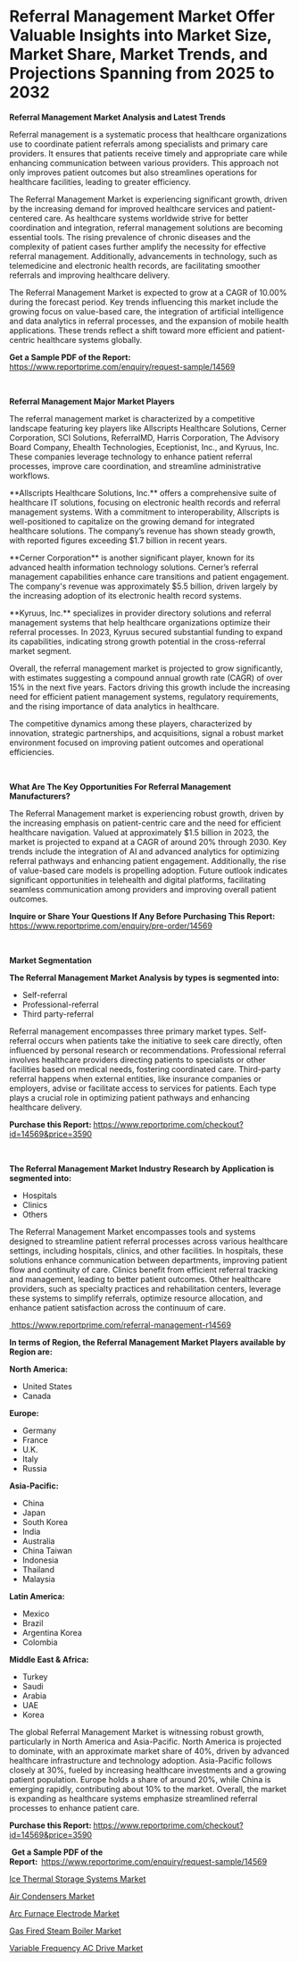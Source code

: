 <p><h1>Referral Management Market Offer Valuable Insights into Market Size, Market Share, Market Trends, and Projections Spanning from 2025 to 2032</h1></p><p><strong>Referral Management Market Analysis and Latest Trends</strong></p>
<p><p>Referral management is a systematic process that healthcare organizations use to coordinate patient referrals among specialists and primary care providers. It ensures that patients receive timely and appropriate care while enhancing communication between various providers. This approach not only improves patient outcomes but also streamlines operations for healthcare facilities, leading to greater efficiency.</p><p>The Referral Management Market is experiencing significant growth, driven by the increasing demand for improved healthcare services and patient-centered care. As healthcare systems worldwide strive for better coordination and integration, referral management solutions are becoming essential tools. The rising prevalence of chronic diseases and the complexity of patient cases further amplify the necessity for effective referral management. Additionally, advancements in technology, such as telemedicine and electronic health records, are facilitating smoother referrals and improving healthcare delivery.</p><p>The Referral Management Market is expected to grow at a CAGR of 10.00% during the forecast period. Key trends influencing this market include the growing focus on value-based care, the integration of artificial intelligence and data analytics in referral processes, and the expansion of mobile health applications. These trends reflect a shift toward more efficient and patient-centric healthcare systems globally.</p></p>
<p><strong>Get a Sample PDF of the Report:&nbsp;</strong> <a href="https://www.reportprime.com/enquiry/request-sample/14569?utm_campaign=2843&utm_medium=2&utm_source=Github&utm_content=ia&utm_term=20032025&utm_id=referral-management">https://www.reportprime.com/enquiry/request-sample/14569</a></p>
<p>&nbsp;</p>
<p><strong>Referral Management Major Market Players</strong></p>
<p><p>The referral management market is characterized by a competitive landscape featuring key players like Allscripts Healthcare Solutions, Cerner Corporation, SCI Solutions, ReferralMD, Harris Corporation, The Advisory Board Company, Ehealth Technologies, Eceptionist, Inc., and Kyruus, Inc. These companies leverage technology to enhance patient referral processes, improve care coordination, and streamline administrative workflows.</p><p>**Allscripts Healthcare Solutions, Inc.** offers a comprehensive suite of healthcare IT solutions, focusing on electronic health records and referral management systems. With a commitment to interoperability, Allscripts is well-positioned to capitalize on the growing demand for integrated healthcare solutions. The company’s revenue has shown steady growth, with reported figures exceeding $1.7 billion in recent years.</p><p>**Cerner Corporation** is another significant player, known for its advanced health information technology solutions. Cerner’s referral management capabilities enhance care transitions and patient engagement. The company's revenue was approximately $5.5 billion, driven largely by the increasing adoption of its electronic health record systems.</p><p>**Kyruus, Inc.** specializes in provider directory solutions and referral management systems that help healthcare organizations optimize their referral processes. In 2023, Kyruus secured substantial funding to expand its capabilities, indicating strong growth potential in the cross-referral market segment.</p><p>Overall, the referral management market is projected to grow significantly, with estimates suggesting a compound annual growth rate (CAGR) of over 15% in the next five years. Factors driving this growth include the increasing need for efficient patient management systems, regulatory requirements, and the rising importance of data analytics in healthcare.</p><p>The competitive dynamics among these players, characterized by innovation, strategic partnerships, and acquisitions, signal a robust market environment focused on improving patient outcomes and operational efficiencies.</p></p>
<p>&nbsp;</p>
<p><strong>What Are The Key Opportunities For Referral Management Manufacturers?</strong></p>
<p><p>The Referral Management market is experiencing robust growth, driven by the increasing emphasis on patient-centric care and the need for efficient healthcare navigation. Valued at approximately $1.5 billion in 2023, the market is projected to expand at a CAGR of around 20% through 2030. Key trends include the integration of AI and advanced analytics for optimizing referral pathways and enhancing patient engagement. Additionally, the rise of value-based care models is propelling adoption. Future outlook indicates significant opportunities in telehealth and digital platforms, facilitating seamless communication among providers and improving overall patient outcomes.</p></p>
<p><strong>Inquire or Share Your Questions If Any Before Purchasing This Report:</strong> <a href="https://www.reportprime.com/enquiry/pre-order/14569?utm_campaign=2843&utm_medium=2&utm_source=Github&utm_content=ia&utm_term=20032025&utm_id=referral-management">https://www.reportprime.com/enquiry/pre-order/14569</a></p>
<p>&nbsp;</p>
<p><strong>Market Segmentation</strong></p>
<p><strong>The Referral Management Market Analysis by types is segmented into:</strong></p>
<p><ul><li>Self-referral</li><li>Professional-referral</li><li>Third party-referral</li></ul></p>
<p><p>Referral management encompasses three primary market types. Self-referral occurs when patients take the initiative to seek care directly, often influenced by personal research or recommendations. Professional referral involves healthcare providers directing patients to specialists or other facilities based on medical needs, fostering coordinated care. Third-party referral happens when external entities, like insurance companies or employers, advise or facilitate access to services for patients. Each type plays a crucial role in optimizing patient pathways and enhancing healthcare delivery.</p></p>
<p><strong>Purchase this Report:&nbsp;</strong><a href="https://www.reportprime.com/checkout?id=14569&price=3590&utm_campaign=2843&utm_medium=2&utm_source=Github&utm_content=ia&utm_term=20032025&utm_id=referral-management">https://www.reportprime.com/checkout?id=14569&price=3590</a></p>
<p>&nbsp;</p>
<p><strong>The Referral Management Market Industry Research by Application is segmented into:</strong></p>
<p><ul><li>Hospitals</li><li>Clinics</li><li>Others</li></ul></p>
<p><p>The Referral Management Market encompasses tools and systems designed to streamline patient referral processes across various healthcare settings, including hospitals, clinics, and other facilities. In hospitals, these solutions enhance communication between departments, improving patient flow and continuity of care. Clinics benefit from efficient referral tracking and management, leading to better patient outcomes. Other healthcare providers, such as specialty practices and rehabilitation centers, leverage these systems to simplify referrals, optimize resource allocation, and enhance patient satisfaction across the continuum of care.</p></p>
<p><a href="https://www.reportprime.com/referral-management-r14569?utm_campaign=2843&utm_medium=2&utm_source=Github&utm_content=ia&utm_term=20032025&utm_id=referral-management">&nbsp;https://www.reportprime.com/referral-management-r14569</a></p>
<p><strong>In terms of Region, the Referral Management Market Players available by Region are:</strong></p>
<p>
    <p> <strong> North America: </strong>
        <ul>
            <li>United States</li>
            <li>Canada</li>
        </ul>
        </p> 
    <p> <strong> Europe: </strong>
        <ul>
            <li>Germany</li>
            <li>France</li>
            <li>U.K.</li>
            <li>Italy</li>
            <li>Russia</li>
        </ul>
        </p> 
    <p> <strong> Asia-Pacific: </strong>
        <ul>
            <li>China</li>
            <li>Japan</li>
            <li>South Korea</li>
            <li>India</li>
            <li>Australia</li>
            <li>China Taiwan</li>
            <li>Indonesia</li>
            <li>Thailand</li>
            <li>Malaysia</li>
        </ul>
        </p> 
    <p> <strong> Latin America: </strong>
        <ul>
            <li>Mexico</li>
            <li>Brazil</li>
            <li>Argentina Korea</li>
            <li>Colombia</li>
        </ul>
        </p> 
    <p> <strong> Middle East & Africa: </strong>
        <ul>
            <li>Turkey</li>
            <li>Saudi</li>
            <li>Arabia</li>
            <li>UAE</li>
            <li>Korea</li>
        </ul>
    </p>
    </p>
<p><p>The global Referral Management Market is witnessing robust growth, particularly in North America and Asia-Pacific. North America is projected to dominate, with an approximate market share of 40%, driven by advanced healthcare infrastructure and technology adoption. Asia-Pacific follows closely at 30%, fueled by increasing healthcare investments and a growing patient population. Europe holds a share of around 20%, while China is emerging rapidly, contributing about 10% to the market. Overall, the market is expanding as healthcare systems emphasize streamlined referral processes to enhance patient care.</p></p>
<p><strong>Purchase this Report: </strong><a href="https://www.reportprime.com/checkout?id=14569&price=3590&utm_campaign=2843&utm_medium=2&utm_source=Github&utm_content=ia&utm_term=20032025&utm_id=referral-management">https://www.reportprime.com/checkout?id=14569&price=3590</a></p>
<p>&nbsp;<strong>Get a Sample PDF of the Report:&nbsp;&nbsp;</strong><a href="https://www.reportprime.com/enquiry/request-sample/14569?utm_campaign=2843&utm_medium=2&utm_source=Github&utm_content=ia&utm_term=20032025&utm_id=referral-management">https://www.reportprime.com/enquiry/request-sample/14569</a></p>
<p><strong></strong></p>
<p><p><a href="https://www.linkedin.com/pulse/in-depth-ice-thermal-storage-systems-market-report-growth-p9kaf?utm_campaign=2843&utm_medium=2&utm_source=Github&utm_content=ia&utm_term=20032025&utm_id=referral-management">Ice Thermal Storage Systems Market</a></p><p><a href="https://www.linkedin.com/pulse/air-condensers-industry-trends-report-analyzing-growth-size-ezx7f?utm_campaign=2843&utm_medium=2&utm_source=Github&utm_content=ia&utm_term=20032025&utm_id=referral-management">Air Condensers Market</a></p><p><a href="https://www.linkedin.com/pulse/arc-furnace-electrode-market-regional-outlook-competition-oansf?utm_campaign=2843&utm_medium=2&utm_source=Github&utm_content=ia&utm_term=20032025&utm_id=referral-management">Arc Furnace Electrode Market</a></p><p><a href="https://www.linkedin.com/pulse/informative-market-research-report-gas-fired-steam-boiler-estimated-kjizf?utm_campaign=2843&utm_medium=2&utm_source=Github&utm_content=ia&utm_term=20032025&utm_id=referral-management">Gas Fired Steam Boiler Market</a></p><p><a href="https://www.linkedin.com/pulse/market-analysis-report-variable-frequency-ac-drive-anticipated-znatf?utm_campaign=2843&utm_medium=2&utm_source=Github&utm_content=ia&utm_term=20032025&utm_id=referral-management">Variable Frequency AC Drive Market</a></p></p>